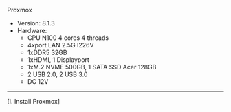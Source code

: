 Proxmox
- Version: 8.1.3
- Hardware:
  - CPU N100 4 cores 4 threads
  - 4xport LAN 2.5G I226V
  - 1xDDR5 32GB
  - 1xHDMI, 1 Displayport
  - 1xM.2 NVME 500GB, 1 SATA SSD Acer 128GB
  - 2 USB 2.0, 2 USB 3.0
  - DC 12V
-------------
[I. Install Proxmox]

